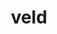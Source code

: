 ---
category: 4-letters
denotation: null
name: veld
reference_link: https://www.etymonline.com/word/veld
root_language: null
root_name: null
title: veld
type: free
word_sums:
- respelling: veld
  sum: 'Veld + '
---